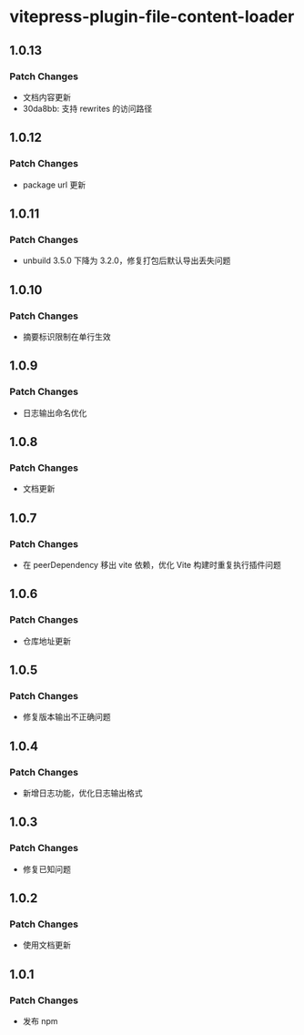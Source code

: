 # vitepress-plugin-file-content-loader

## 1.0.13

### Patch Changes

- 文档内容更新
- 30da8bb: 支持 rewrites 的访问路径

## 1.0.12

### Patch Changes

- package url 更新

## 1.0.11

### Patch Changes

- unbuild 3.5.0 下降为 3.2.0，修复打包后默认导出丢失问题

## 1.0.10

### Patch Changes

- 摘要标识限制在单行生效

## 1.0.9

### Patch Changes

- 日志输出命名优化

## 1.0.8

### Patch Changes

- 文档更新

## 1.0.7

### Patch Changes

- 在 peerDependency 移出 vite 依赖，优化 Vite 构建时重复执行插件问题

## 1.0.6

### Patch Changes

- 仓库地址更新

## 1.0.5

### Patch Changes

- 修复版本输出不正确问题

## 1.0.4

### Patch Changes

- 新增日志功能，优化日志输出格式

## 1.0.3

### Patch Changes

- 修复已知问题

## 1.0.2

### Patch Changes

- 使用文档更新

## 1.0.1

### Patch Changes

- 发布 npm
